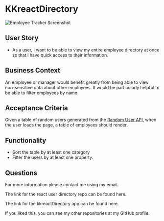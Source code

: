 # KKreactDirectory

![Employee Tracker Screenshot](https://user-images.githubusercontent.com/68077734/101436948-c688ac00-38d4-11eb-980d-1ab93325dca0.png)

## User Story
- As a user, I want to be able to view my entire employee directory at once so that I have quick access to their information.

## Business Context
An employee or manager would benefit greatly from being able to view non-sensitive data about other employees. It would be particularly helpful to be able to filter employees by name.

## Acceptance Criteria
Given a table of random users generated from the [Random User API](https://randomuser.me/), when the user loads the page, a table of employees should render.

## Functionality
- Sort the table by at least one category
- Filter the users by at least one property.

## Questions
For more information please contact me using my email.

The link for the react user directory repo can be found here.

The link for the kkreactDirectory app can be found here.

If you liked this, you can see my other repositories at my GitHub profile.



